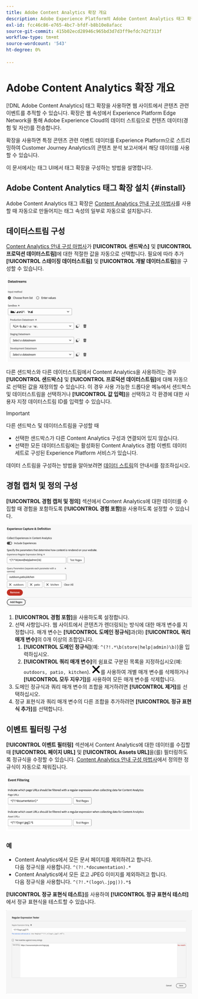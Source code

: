 ```yaml
---
title: Adobe Content Analytics 확장 개요
description: Adobe Experience Platform의 Adobe Content Analytics 태그 확장 기능에 대해 알아봅니다.
exl-id: fcc46c86-e765-4bc7-bfdf-b8b10e8afacc
source-git-commit: 415b02ecd28946c965bd3d7d3ff9efdc7d2f313f
workflow-type: tm+mt
source-wordcount: '543'
ht-degree: 0%

---
```


# Adobe Content Analytics 확장 개요

[!DNL Adobe Content Analytics] 태그 확장을 사용하면 웹 사이트에서 콘텐츠 관련 이벤트를 추적할 수 있습니다. 확장은 웹 속성에서 Experience Platform Edge Network을 통해 Adobe Experience Cloud의 데이터 스트림으로 컨텐츠 데이터(경험 및 자산)를 전송합니다.

확장을 사용하면 특정 콘텐츠 관련 이벤트 데이터를 Experience Platform으로 스트리밍하여 Customer Journey Analytics의 콘텐츠 분석 보고서에서 해당 데이터를 사용할 수 있습니다.

이 문서에서는 태그 UI에서 태그 확장을 구성하는 방법을 설명합니다.

## Adobe Content Analytics 태그 확장 설치 {#install}

Adobe Content Analytics 태그 확장은 [Content Analytics 안내 구성 마법사](https://experienceleague.adobe.com/en/docs/analytics-platform/using/content-analytics/configuration/guided)를 사용할 때 자동으로 만들어지는 태그 속성의 일부로 자동으로 설치됩니다.

<!--
### Manual installation

In case of a manual configuration, the Adobe Content Analytics tag extension needs a property to be installed on. If you have not done so already, see the documentation on [creating a tag property](https://experienceleague.adobe.com/en/docs/platform-learn/implement-in-websites/configure-tags/create-a-property).

After you have created a property or when you select the property created using the [Content Analytics guided configuration wizard](https://experienceleague.adobe.com/en/docs/analytics-platform/using/content-analytics/configuration/guided), open the property and select the **[!UICONTROL Extensions]** tab on the left side bar.

Select the **[!UICONTROL Catalog]** tab. From the list of available extensions, find the **[!DNL Adobe Content Analytics]** extension and select **[!UICONTROL Install]**.

![Image showing the Tags UI with the Web SDK extension selected](assets/aca-tag-install.png)

After selecting **[!UICONTROL Install]**, you must configure the Adobe Content Analytics tag extension and save the configuration.
-->

<!--
## Configure schema

The [Content Analytics guided configuration wizard](https://experienceleague.adobe.com/en/docs/analytics-platform/using/content-analytics/configuration/guided) automatically populates the proper value for the **[!UICONTROL Tenant Schema Name]**. 

![Image that shows the Schema configuration of the Adobe Content Analytics tag extension in the Tags UI](assets/aca-tag-schema.png)

>[!WARNING]
>
>Do not modify the value for **[!UICONTROL Tenant Schema Name]**.

-->

## 데이터스트림 구성

[Content Analytics 안내 구성 마법사](https://experienceleague.adobe.com/en/docs/analytics-platform/using/content-analytics/configuration/guided)가 **[!UICONTROL 샌드박스]** 및 **[!UICONTROL 프로덕션 데이터스트림]**&#x200B;에 대한 적절한 값을 자동으로 선택합니다. 필요에 따라 추가 **[!UICONTROL 스테이징 데이터스트림]** 및 **[!UICONTROL 개발 데이터스트림]**&#x200B;을 구성할 수 있습니다.

![Tags UI에서 Adobe Content Analytics 태그 확장의 데이터스트림 구성을 보여 주는 이미지](assets/aca-tag-datastreams.png)

다른 샌드박스와 다른 데이터스트림에서 Content Analytics을 사용하려는 경우 **[!UICONTROL 샌드박스]** 및 **[!UICONTROL 프로덕션 데이터스트림]**&#x200B;에 대해 자동으로 선택된 값을 재정의할 수 있습니다. 이 경우 사용 가능한 드롭다운 메뉴에서 샌드박스 및 데이터스트림을 선택하거나 **[!UICONTROL 값 입력]**&#x200B;을 선택하고 각 환경에 대한 사용자 지정 데이터스트림 ID를 입력할 수 있습니다.

>[!IMPORTANT]
>
>다른 샌드박스 및 데이터스트림을 구성할 때
>
>* 선택한 샌드박스가 다른 Content Analytics 구성과 연결되어 있지 않습니다.
>* 선택한 모든 데이터스트림에는 활성화된 Content Analytics 경험 이벤트 데이터 세트로 구성된 Experience Platform 서비스가 있습니다.

데이터 스트림을 구성하는 방법을 알아보려면 [데이터 스트림](../../../../datastreams/overview.md)의 안내서를 참조하십시오.

## 경험 캡처 및 정의 구성

**[!UICONTROL 경험 캡처 및 정의]** 섹션에서 Content Analytics에 대한 데이터를 수집할 때 경험을 포함하도록 **[!UICONTROL 경험 포함]**&#x200B;을 사용하도록 설정할 수 있습니다.

![확장에 경험 캡처 및 정의 섹션을 표시하는 이미지](assets/aca-tag-experiencecapture.png)

1. **[!UICONTROL 경험 포함]**&#x200B;을 사용하도록 설정합니다.
1. 선택 사항입니다. 웹 사이트에서 콘텐츠가 렌더링되는 방식에 대한 매개 변수를 지정합니다. 매개 변수는 **[!UICONTROL 도메인 정규식]**&#x200B;과(와) **[!UICONTROL 쿼리 매개 변수]**&#x200B;의 0개 이상의 조합입니다.
   1. **[!UICONTROL 도메인 정규식]**(예: `^(?!.*\b(store|help|admin)\b)`)을 입력하십시오.
   1. **[!UICONTROL 쿼리 매개 변수]**&#x200B;의 쉼표로 구분된 목록을 지정하십시오(예: `outdoors, patio, kitchen`).
![닫기](./assets/CrossSize300.svg)를 사용하여 개별 매개 변수를 삭제하거나 **[!UICONTROL 모두 지우기]**&#x200B;를 사용하여 모든 매개 변수를 삭제합니다.
1. 도메인 정규식과 쿼리 매개 변수의 조합을 제거하려면 **[!UICONTROL 제거]**&#x200B;를 선택하십시오.
1. 정규 표현식과 쿼리 매개 변수의 다른 조합을 추가하려면 **[!UICONTROL 정규 표현식 추가]**&#x200B;를 선택합니다.

## 이벤트 필터링 구성

**[!UICONTROL 이벤트 필터링]** 섹션에서 Content Analytics에 대한 데이터를 수집할 때 **[!UICONTROL 페이지 URL]** 및 **[!UICONTROL Assets URL]**&#x200B;을(를) 필터링하도록 정규식을 수정할 수 있습니다. [Content Analytics 안내 구성 마법사](https://experienceleague.adobe.com/en/docs/analytics-platform/using/content-analytics/configuration/guided)에서 정의한 정규식이 자동으로 채워집니다.

![Tags UI에서 Adobe Content Analytics 태그 확장의 이벤트 필터링 설정을 보여 주는 이미지](assets/aca-tag-eventfiltering.png)


### 예

* Content Analytics에서 모든 문서 페이지를 제외하려고 합니다.<br/>다음 정규식을 사용합니다. `^(?!.*documentation).*`
* Content Analytics에서 모든 로고 JPEG 이미지를 제외하려고 합니다.<br/>다음 정규식을 사용합니다. `^(?!.*(logo\.jpg|)).*$`

**[!UICONTROL 정규 표현식 테스트]**&#x200B;를 사용하여 **[!UICONTROL 정규 표현식 테스터]**&#x200B;에서 정규 표현식을 테스트할 수 있습니다.

![Tags UI에서 Adobe Content Analytics 태그 확장의 정규 표현식 테스터를 보여 주는 이미지](assets/aca-tag-regextester.png)


